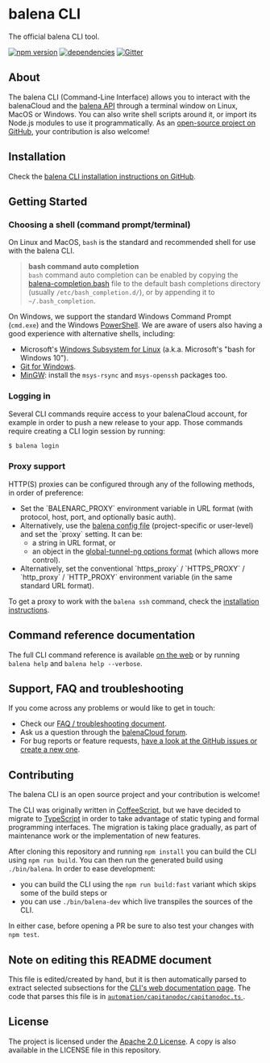 # balena CLI

The official balena CLI tool.

[![npm version](https://badge.fury.io/js/balena-cli.svg)](http://badge.fury.io/js/balena-cli)
[![dependencies](https://david-dm.org/balena-io/balena-cli.svg)](https://david-dm.org/balena-io/balena-cli)
[![Gitter](https://badges.gitter.im/Join%20Chat.svg)](https://gitter.im/balena-io/chat)

## About

The balena CLI (Command-Line Interface) allows you to interact with the balenaCloud and the
[balena API](https://www.balena.io/docs/reference/api/overview/) through a terminal window
on Linux, MacOS or Windows. You can also write shell scripts around it, or import its Node.js
modules to use it programmatically.
As an [open-source project on GitHub](https://github.com/balena-io/balena-cli/), your contribution
is also welcome!

## Installation

Check the [balena CLI installation instructions on GitHub](https://github.com/balena-io/balena-cli/blob/master/INSTALL.md).

## Getting Started

### Choosing a shell (command prompt/terminal)

On Linux and MacOS, `bash` is the standard and recommended shell for use with the balena CLI.

> **bash command auto completion**  
`bash` command auto completion can be enabled by copying the
[balena-completion.bash](https://github.com/balena-io/balena-cli/blob/master/balena-completion.bash)
file to the default bash completions directory (usually `/etc/bash_completion.d/`), or by appending
it to `~/.bash_completion`.

On Windows, we support the standard Windows Command Prompt (`cmd.exe`) and the Windows
[PowerShell](https://docs.microsoft.com/en-us/powershell/scripting/getting-started/getting-started-with-windows-powershell?view=powershell-6).
We are aware of users also having a good experience with alternative shells, including:

* Microsoft's [Windows Subsystem for Linux](https://docs.microsoft.com/en-us/windows/wsl/about)
  (a.k.a. Microsoft's "bash for Windows 10").
* [Git for Windows](https://git-for-windows.github.io/).
* [MinGW](http://www.mingw.org): install the `msys-rsync` and `msys-openssh` packages too.

### Logging in

Several CLI commands require access to your balenaCloud account, for example in order to push
a new release to your app. Those commands require creating a CLI login session by running:

```sh
$ balena login
```

### Proxy support

HTTP(S) proxies can be configured through any of the following methods, in order of preference:

* Set the \`BALENARC_PROXY\` environment variable in URL format (with protocol, host, port, and
  optionally basic auth).
* Alternatively, use the [balena config file](https://www.npmjs.com/package/balena-settings-client#documentation)
  (project-specific or user-level) and set the \`proxy\` setting. It can be:
  * a string in URL format, or
  * an object in the [global-tunnel-ng options format](https://www.npmjs.com/package/global-tunnel-ng#options) (which allows more control).
* Alternatively, set the conventional \`https_proxy\` / \`HTTPS_PROXY\` / \`http_proxy\` / \`HTTP_PROXY\`
environment variable (in the same standard URL format).

To get a proxy to work with the `balena ssh` command, check the
[installation instructions](https://github.com/balena-io/balena-cli/blob/master/INSTALL.md).

## Command reference documentation

The full CLI command reference is available [on the web](https://www.balena.io/docs/reference/cli/
) or by running `balena help` and `balena help --verbose`.

## Support, FAQ and troubleshooting

If you come across any problems or would like to get in touch:

* Check our [FAQ / troubleshooting document](https://github.com/balena-io/balena-cli/blob/master/TROUBLESHOOTING.md).
* Ask us a question through the [balenaCloud forum](https://forums.balena.io/c/balena-cloud).
* For bug reports or feature requests,
  [have a look at the GitHub issues or create a new one](https://github.com/balena-io/balena-cli/issues/).

## Contributing

The balena CLI is an open source project and your contribution is welcome!

The CLI was originally written in [CoffeeScript](https://coffeescript.org), but we have decided to
migrate to [TypeScript](https://www.typescriptlang.org/) in order to take advantage of static
typing and formal programming interfaces. The migration is taking place gradually, as part of
maintenance work or the implementation of new features.

After cloning this repository and running `npm install` you can build the CLI using `npm run build`.
You can then run the generated build using `./bin/balena`.
In order to ease development:

* you can build the CLI using the `npm run build:fast` variant which skips some of the build steps or
* you can use `./bin/balena-dev` which live transpiles the sources of the CLI.

In either case, before opening a PR be sure to also test your changes with `npm test`.

## Note on editing this README document

This file is edited/created by hand, but it is then automatically parsed to extract selected
subsections for the [CLI's web documentation page](https://www.balena.io/docs/reference/cli/).
The code that parses this file is in [`automation/capitanodoc/capitanodoc.ts`
](https://github.com/balena-io/balena-cli/blob/master/automation/capitanodoc/capitanodoc.ts).

## License

The project is licensed under the [Apache 2.0 License](https://www.apache.org/licenses/LICENSE-2.0).
A copy is also available in the LICENSE file in this repository.
